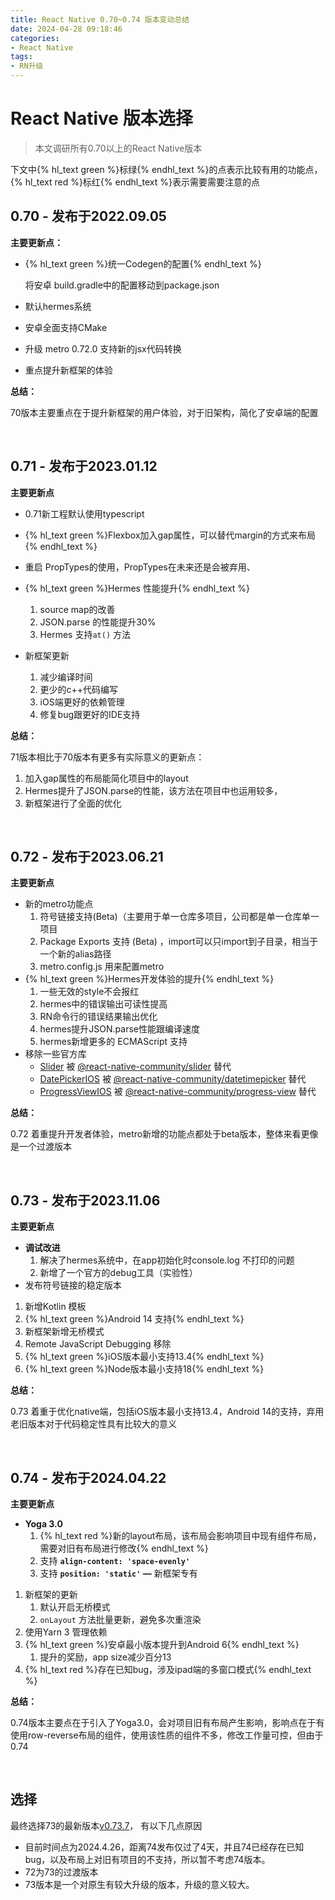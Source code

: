 ```yaml
---
title: React Native 0.70~0.74 版本变动总结
date: 2024-04-28 09:18:46
categories:
- React Native
tags:
- RN升级
---
```




# React Native 版本选择

> 本文调研所有0.70以上的React Native版本
> 

下文中{% hl_text green %}标绿{% endhl_text %}的点表示比较有用的功能点，{% hl_text red %}标红{% endhl_text %}表示需要需要注意的点

## 0.70 - 发布于2022.09.05

**主要更新点：**

- {% hl_text green %}统一Codegen的配置{% endhl_text %}
    
    将安卓 build.gradle中的配置移动到package.json
    
- 默认hermes系统
- 安卓全面支持CMake
- 升级 metro 0.72.0 支持新的jsx代码转换
- 重点提升新框架的体验

**总结：**

70版本主要重点在于提升新框架的用户体验，对于旧架构，简化了安卓端的配置


<br/>


## 0.71 - 发布于2023.01.12

<!-- more -->

**主要更新点**

- 0.71新工程默认使用typescript
- {% hl_text green %}Flexbox加入gap属性，可以替代margin的方式来布局{% endhl_text %}
- 重启 PropTypes的使用，PropTypes在未来还是会被弃用、
- {% hl_text green %}Hermes 性能提升{% endhl_text %}
    1. source map的改善
    2. JSON.parse 的性能提升30%
    3. Hermes 支持`at()`  方法
    
- 新框架更新
    1. 减少编译时间
    2. 更少的c++代码编写
    3. iOS端更好的依赖管理
    4. 修复bug跟更好的IDE支持

**总结：**

71版本相比于70版本有更多有实际意义的更新点：

1. 加入gap属性的布局能简化项目中的layout
2. Hermes提升了JSON.parse的性能，该方法在项目中也运用较多，
3. 新框架进行了全面的优化

<br/>

## 0.72 - 发布于2023.06.21

**主要更新点**

- 新的metro功能点
    1. 符号链接支持(Beta)（主要用于单一仓库多项目，公司都是单一仓库单一项目
    2. Package Exports 支持 (Beta) ，import可以只import到子目录，相当于一个新的alias路径
    3. metro.config.js 用来配置metro
- {% hl_text green %}Hermes开发体验的提升{% endhl_text %}
    1. 一些无效的style不会报红
    2. hermes中的错误输出可读性提高
    3. RN命令行的错误结果输出优化
    4. hermes提升JSON.parse性能跟编译速度
    5. hermes新增更多的 ECMAScript 支持 
- 移除一些官方库
    - [Slider](https://reactnative.dev/docs/next/slider) 被 [@react-native-community/slider](https://github.com/callstack/react-native-slider/tree/main/package) 替代
    - [DatePickerIOS](https://reactnative.dev/docs/next/datepickerios) 被 [@react-native-community/datetimepicker](https://github.com/react-native-datetimepicker/datetimepicker) 替代
    - [ProgressViewIOS](https://reactnative.dev/docs/next/progressviewios) 被 [@react-native-community/progress-view](https://github.com/react-native-progress-view/progress-view) 替代

**总结：**

0.72 着重提升开发者体验，metro新增的功能点都处于beta版本，整体来看更像是一个过渡版本

<br/>

## 0.73 - 发布于2023.11.06

**主要更新点**

- **调试改进**
    1. 解决了hermes系统中，在app初始化时console.log 不打印的问题
    2. 新增了一个官方的debug工具（实验性）
- 发布符号链接的稳定版本
1. 新增Kotlin 模板
2. {% hl_text green %}Android 14 支持{% endhl_text %}
3. 新框架新增无桥模式
4. Remote JavaScript Debugging  移除
5. {% hl_text green %}iOS版本最小支持13.4{% endhl_text %}
6. {% hl_text green %}Node版本最小支持18{% endhl_text %}

**总结：**

0.73 着重于优化native端，包括iOS版本最小支持13.4，Android 14的支持，弃用老旧版本对于代码稳定性具有比较大的意义

<br/>

## 0.74 - 发布于2024.04.22

**主要更新点**

- **Yoga 3.0**
    1. {% hl_text red %}新的layout布局，该布局会影响项目中现有组件布局，需要对旧有布局进行修改{% endhl_text %}
    2. 支持 **`align-content: 'space-evenly'`**
    3. 支持 **`position: 'static'` —** 新框架专有
1. 新框架的更新
    1. 默认开启无桥模式
    2. `onLayout` 方法批量更新，避免多次重渲染
2. 使用Yarn 3 管理依赖
3. {% hl_text green %}安卓最小版本提升到Android 6{% endhl_text %}
    1. 提升的奖励，app size减少百分13
4. {% hl_text red %}存在已知bug，涉及ipad端的多窗口模式{% endhl_text %}

**总结：**

0.74版本主要点在于引入了Yoga3.0，会对项目旧有布局产生影响，影响点在于有使用row-reverse布局的组件，使用该性质的组件不多，修改工作量可控，但由于0.74

<br/>

## 选择

最终选择73的最新版本[v0.73.7](https://github.com/facebook/react-native/releases/tag/v0.73.7)， 有以下几点原因

- 目前时间点为2024.4.26，距离74发布仅过了4天，并且74已经存在已知bug，以及布局上对旧有项目的不支持，所以暂不考虑74版本。
- 72为73的过渡版本
- 73版本是一个对原生有较大升级的版本，升级的意义较大。
